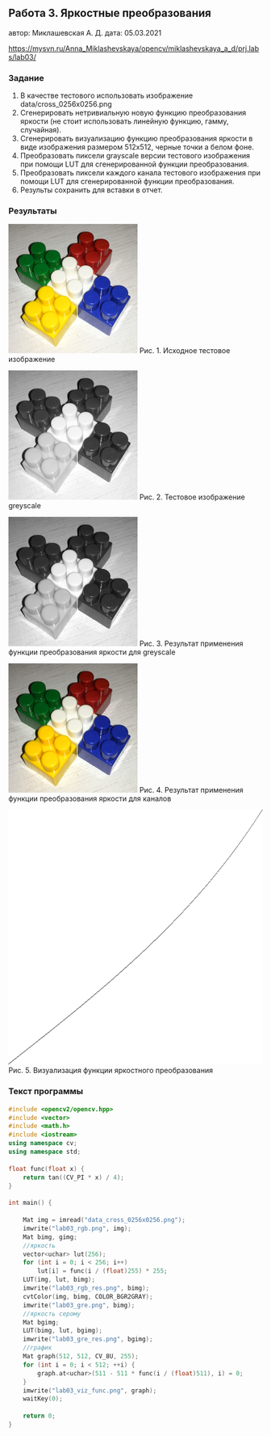## Работа 3. Яркостные преобразования
автор: Миклашевская А. Д.
дата: 05.03.2021

https://mysvn.ru/Anna_Miklashevskaya/opencv/miklashevskaya_a_d/prj.labs/lab03/

### Задание
1. В качестве тестового использовать изображение data/cross_0256x0256.png
2. Сгенерировать нетривиальную новую функцию преобразования яркости (не стоит использовать линейную функцию, гамму, случайная).
3. Сгенерировать визуализацию функцию преобразования яркости в виде изображения размером 512x512, черные точки а белом фоне.
4. Преобразовать пиксели grayscale версии тестового изображения при помощи LUT для сгенерированной функции преобразования.
4. Преобразовать пиксели каждого канала тестового изображения при помощи LUT для сгенерированной функции преобразования.
5. Результы сохранить для вставки в отчет.

### Результаты

![](lab03_rgb.png)
Рис. 1. Исходное тестовое изображение

![](lab03_gre.png)
Рис. 2. Тестовое изображение greyscale

![](lab03_gre_res.png)
Рис. 3. Результат применения функции преобразования яркости для greyscale

![](lab03_rgb_res.png)
Рис. 4. Результат применения функции преобразования яркости для каналов

![](lab03_viz_func.png)
Рис. 5. Визуализация функции яркостного преобразования

### Текст программы

```cpp
#include <opencv2/opencv.hpp>
#include <vector>
#include <math.h>
#include <iostream>
using namespace cv;
using namespace std;

float func(float x) {
	return tan((CV_PI * x) / 4);
}

int main() {

	Mat img = imread("data_cross_0256x0256.png");
	imwrite("lab03_rgb.png", img);
	Mat bimg, gimg;
	//яркость
	vector<uchar> lut(256);
	for (int i = 0; i < 256; i++)
		lut[i] = func(i / (float)255) * 255;
	LUT(img, lut, bimg);
	imwrite("lab03_rgb_res.png", bimg);
	cvtColor(img, bimg, COLOR_BGR2GRAY);
	imwrite("lab03_gre.png", bimg);
	//яркость серому
	Mat bgimg;
	LUT(bimg, lut, bgimg);
	imwrite("lab03_gre_res.png", bgimg);
	//график
	Mat graph(512, 512, CV_8U, 255);
	for (int i = 0; i < 512; ++i) {
		graph.at<uchar>(511 - 511 * func(i / (float)511), i) = 0;
	}
	imwrite("lab03_viz_func.png", graph);
	waitKey(0);

	return 0;
}
```
